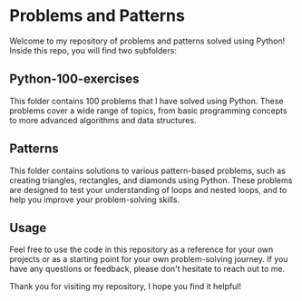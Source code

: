 # Problems and Patterns
Welcome to my repository of problems and patterns solved using Python! Inside this repo, you will find two subfolders:

## Python-100-exercises
This folder contains 100 problems that I have solved using Python. These problems cover a wide range of topics, from basic programming concepts to more advanced algorithms and data structures.

## Patterns
This folder contains solutions to various pattern-based problems, such as creating triangles, rectangles, and diamonds using Python. These problems are designed to test your understanding of loops and nested loops, and to help you improve your problem-solving skills.

## Usage
Feel free to use the code in this repository as a reference for your own projects or as a starting point for your own problem-solving journey. If you have any questions or feedback, please don't hesitate to reach out to me.

Thank you for visiting my repository, I hope you find it helpful!
